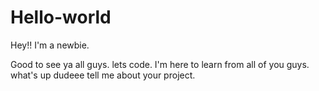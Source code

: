 # Hello-world
Hey!! I'm a newbie.


Good to see ya all guys.
lets code.
I'm here to learn from all of you guys.
what's up dudeee
tell me about your project.
